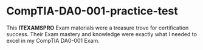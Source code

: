 # CompTIA-DA0-001-practice-test
This **ITEXAMSPRO** Exam materials were a treasure trove for certification success. Their Exam mastery and knowledge were exactly what I needed to excel in my CompTIA DA0-001 Exam.
